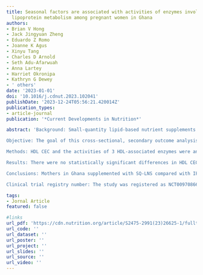 ```yaml
---
title: Seasonal factors are associated with activities of enzymes involved in high-density
  lipoprotein metabolism among pregnant women in Ghana
authors:
- Brian V Hong
- Jack Jingyuan Zheng
- Eduardo Z Romo
- Joanne K Agus
- Xinyu Tang
- Charles D Arnold
- Seth Adu-Afarwuah
- Anna Lartey
- Harriet Okronipa
- Kathryn G Dewey
- ' others'
date: '2023-01-01'
doi: '10.1016/j.cdnut.2023.102041'
publishDate: '2023-12-24T05:56:21.420014Z'
publication_types:
- article-journal
publication: '*Current Developments in Nutrition*'

abstract: 'Background: Small-quantity lipid-based nutrient supplements (SQ-LNS) during pregnancy and postnatally were previously shown to improve high-density lipoprotein (HDL) cholesterol efflux capacity (CEC) and length in the children of supplemented mothers at 18 mo of age in the International Lipid-Based Nutrient Supplements (iLiNS) DYAD trial in Ghana. However, the effects of SQ-LNS on maternal HDL functionality during pregnancy are unknown.

Objective: The goal of this cross-sectional, secondary outcome analysis was to compare HDL function in mothers supplemented with SQ-LNS vs. iron and folic acid (IFA) during gestation.

Methods: HDL CEC and the activities of 3 HDL-associated enzymes were analyzed in archived plasma samples (N = 197) from a subsample of females at 36 weeks of gestation enrolled in the iLiNS-DYAD trial in Ghana. Correlations between HDL function and birth outcomes, inflammatory markers C-reactive protein (CRP) and alpha-1-acid glycoprotein (AGP), and the effects of season were explored to determine the influence of these factors on HDL function in this cohort of pregnant females.

Results: There were no statistically significant differences in HDL CEC, plasma lecithin-cholesterol acyltransferase (LCAT) activity, cholesteryl ester transfer protein (CETP) activity, or phospholipid transfer protein (PLTP) activity between mothers supplemented with SQ-LNS compared with IFA control, and no statistically significant relationships between maternal HDL function and childbirth outcomes. LCAT activity was negatively correlated with plasma AGP (R = -0.19, P = 0.007) and CRP (R = -0.28, P < 0.001), CETP and LCAT activity were higher during the dry season compared to the wet season, and PLTP activity was higher in the wet season compared to the dry season.

Conclusions: Mothers in Ghana supplemented with SQ-LNS compared with IFA during gestation did not have measurable differences in HDL functionality, and maternal HDL function was not associated with childbirth outcomes. However, seasonal factors and markers of inflammation were associated with HDL function, indicating that these factors had a stronger influence on HDL functionality than SQ-LNS supplementation during pregnancy.

Clinical trial registry number: The study was registered as NCT00970866. https://clinicaltrials.gov/study/NCT00970866.'

tags:
- Jornal Article
featured: false

#links
url_pdf: 'https://cdn.nutrition.org/article/S2475-2991(23)26625-1/fulltext'
url_code: ''
url_dataset: ''
url_poster: ''
url_project: ''
url_slides: ''
url_source: ''
url_video: ''
---
```

